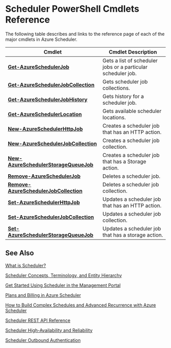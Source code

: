 <properties 
 pageTitle="Scheduler PowerShell Cmdlets Reference" 
 description="" 
 services="scheduler" 
 documentationCenter=".NET" 
 authors="krisragh" 
 manager="dwrede" 
 editor=""/>
<tags 
 ms.service="scheduler" 
 ms.workload="infrastructure-services" 
 ms.tgt_pltfrm="na" 
 ms.devlang="dotnet" 
 ms.topic="article" 
 ms.date="05/12/2015" 
 ms.author="krisragh"/>
 
# Scheduler PowerShell Cmdlets Reference

The following table describes and links to the reference page of each of the major cmdlets in Azure Scheduler.

|Cmdlet|Cmdlet Description|
|---|---|
|**[Get-AzureSchedulerJob](https://msdn.microsoft.com/en-us/library/azure/dn722516.aspx)**|Gets a list of scheduler jobs or a particular scheduler job.|
|**[Get-AzureSchedulerJobCollection](https://msdn.microsoft.com/en-us/library/azure/dn722471.aspx)**|Gets scheduler job collections.|
|**[Get-AzureSchedulerJobHistory](https://msdn.microsoft.com/en-us/library/azure/dn722514.aspx)**|Gets history for a scheduler job.|
|**[Get-AzureSchedulerLocation](https://msdn.microsoft.com/en-us/library/azure/dn722505.aspx)**|Gets available scheduler locations.|
|**[New-AzureSchedulerHttpJob](https://msdn.microsoft.com/en-us/library/azure/dn722492.aspx)**|Creates a scheduler job that has an HTTP action.|
|**[New-AzureSchedulerJobCollection](https://msdn.microsoft.com/en-us/library/azure/dn759640.aspx)**|Creates a scheduler job collection.|
|**[New-AzureSchedulerStorageQueueJob](https://msdn.microsoft.com/en-us/library/azure/dn722518.aspx)**|Creates a scheduler job that has a Storage action.|
|**[Remove-AzureSchedulerJob](https://msdn.microsoft.com/en-us/library/azure/dn722477.aspx)**|Deletes a scheduler job.|
|**[Remove-AzureSchedulerJobCollection](https://msdn.microsoft.com/en-us/library/azure/dn722530.aspx)**|Deletes a scheduler job collection.|
|**[Set-AzureSchedulerHttpJob](https://msdn.microsoft.com/en-us/library/azure/dn722474.aspx)**|Updates a scheduler job that has an HTTP action.|
|**[Set-AzureSchedulerJobCollection](https://msdn.microsoft.com/en-us/library/azure/dn759626.aspx)**|Updates a scheduler job collection.|
|**[Set-AzureSchedulerStorageQueueJob](https://msdn.microsoft.com/en-us/library/azure/dn722476.aspx)**|Updates a scheduler job that has a storage action.|


## See Also
 
 [What is Scheduler?](scheduler-intro.md)
 
 [Scheduler Concepts, Terminology, and Entity Hierarchy](scheduler-concepts-terms.md)
 
 [Get Started Using Scheduler in the Management Portal](scheduler-get-started-portal.md)
 
 [Plans and Billing in Azure Scheduler](scheduler-plans-billing.md)
 
 [How to Build Complex Schedules and Advanced Recurrence with Azure Scheduler](scheduler-advanced-complexity.md)
 
 [Scheduler REST API Reference](https://msdn.microsoft.com/library/dn528946)   
 
 [Scheduler High-Availability and Reliability](scheduler-high-availability-reliability.md)
 
 [Scheduler Outbound Authentication](scheduler-outbound-authentication.md)

  